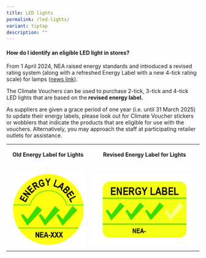 ```yaml
---
title: LED lights
permalink: /led-lights/
variant: tiptap
description: ""
---
```

<h4><strong>How do I identify an eligible LED light in stores?</strong>&nbsp;</h4>
<p>From 1 April 2024, NEA raised energy standards and introduced a revised
rating system (along with a refreshed Energy Label with a new 4-tick rating
scale) for lamps (<a href="https://www.nea.gov.sg/media/news/news/index/enhancing-energy-efficiency-requirements-of-home-appliances" rel="noopener noreferrer nofollow" target="_blank">news link</a>).</p>
<p>The Climate Vouchers can be used to purchase 2-tick, 3-tick and 4-tick
LED lights that are based on the<strong> revised energy label.</strong>
</p>
<p>As suppliers are given a grace period of one year (i.e. until 31 March
2025) to update their energy labels, please look out for Climate Voucher
stickers or wobblers that indicate the products that are eligible for use
with the vouchers. Alternatively, you may approach the staff at participating
retailer outlets for assistance.</p>
<table style="minWidth: 50px">
<colgroup>
<col>
<col>
</colgroup>
<tbody>
<tr>
<th rowspan="1" colspan="1">
<p>Old Energy Label for Lights</p>
</th>
<th rowspan="1" colspan="1">
<p>Revised Energy Label for Lights</p>
</th>
</tr>
<tr>
<td rowspan="1" colspan="1">
<p></p>
<div class="isomer-image-wrapper">
<img style="width: 100%" height="auto" width="100%" alt="" src="/images/Labels/150105___Lighting_Label_3_Tick.jpg">
</div>
</td>
<td rowspan="1" colspan="1">
<p></p>
<div class="isomer-image-wrapper">
<img style="width: 100%" height="auto" width="100%" alt="" src="/images/Labels/240122___Energy_Label_3_ticks.jpg">
</div>
</td>
</tr>
</tbody>
</table>
<p></p>